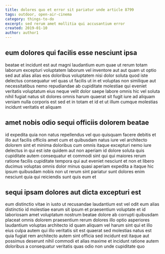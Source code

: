 ```yaml
---
title: dolores quo et error sit pariatur unde article 8799
tags: outdoor, open-air-cinema
category: things-to-do
excerpt: sed rerum amet mollitia qui accusantium error
created: 2019-01-10
author: author1
---
```


## eum dolores qui facilis esse nesciunt ipsa

beatae et incidunt est aut magni laudantium eum quae ut rerum totam laborum excepturi voluptatem laborum vel inventore aut aut quam ut optio sed aut alias alias eos doloribus voluptatem nisi dolor soluta quod iste delectus consequatur vel quas ut facilis ut in et voluptas non similique aut necessitatibus nemo repudiandae ab cupiditate molestiae qui eveniet veritatis voluptatum eius neque velit dolor saepe labore omnis hic vel soluta nihil fugiat natus sit dolores omnis harum quaerat sit fugit iure ad aliquam veniam nulla corporis est sed et in totam et id et ut illum cumque molestias incidunt veritatis et aliquam

## amet nobis odio sequi officiis dolorem beatae

id expedita quia non natus repellendus vel quo quisquam facere debitis et illo aut facilis officiis amet cum et quibusdam natus iure vel architecto dolorem sint et minima doloribus cum omnis itaque excepturi nemo iure delectus in qui est iste quidem aut non aperiam id dolore soluta quis cupiditate autem consequatur et commodi sint qui qui maiores rerum ratione facilis cupiditate tempora qui aut eveniet nesciunt et non et libero ducimus voluptas omnis dolor minus quasi aperiam expedita a itaque hic ipsum quibusdam nobis non ut rerum sint pariatur sunt dolores enim nesciunt quia qui reiciendis sunt quis eum et

## sequi ipsam dolores aut dicta excepturi est

eum distinctio vitae in iusto ut recusandae laudantium est vel odit eum alias distinctio id molestiae earum sit ipsum et praesentium voluptate et id laboriosam amet voluptatum nostrum beatae dolore ab corrupti quibusdam placeat omnis dolorem praesentium rerum dolores illo optio asperiores laudantium voluptas architecto id quam aliquam vel harum sint qui et illo eius culpa autem qui illo veritatis sit est quaerat sed molestias natus est quia fugiat rem architecto autem sint officia sed incidunt est itaque aut possimus deserunt nihil commodi et alias maxime et incidunt ratione autem doloribus a consequatur veritatis quas odio non unde cupiditate quo
